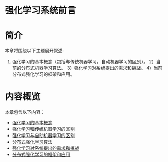 <!--Copyright © Microsoft Corporation. All rights reserved.
  适用于[License](https://github.com/microsoft/AI-System/blob/main/LICENSE)版权许可-->


  # 强化学习系统前言

  # 简介 

本章将围绕以下主题展开叙述:
1) 强化学习的基本概念（包括与传统机器学习，自动机器学习的区别）。
2）当前的分布式机器学习算法。 
3）强化学习对系统提出的需求和挑战。
4）当前分布式强化学习的框架和应用。

# 内容概览

本章包含以下内容：

- [强化学习的基本概念](10.1.1-强化学习的基本概念.md) 	
- [强化学习和传统机器学习的区别](10.1.2-强化学习与传统机器学习的区别.md) 	
- [强化学习与自动机器学习的区别](10.1.3-强化学习与自动机器学习的区别.md) 	
- [分布式强化学习算法](10.2.1-分布式强化学习算法.md) 	
- [强化学习对系统提出的需求和挑战](10.2.2-分布式强化学习对框架的需求和挑战.md)
- [分布式强化学习的框架和应用](10.2.3-分布式强化学习框架和应用.md)

